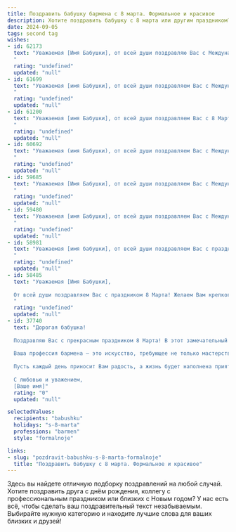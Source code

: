 ```yaml
---
title: Поздравить бабушку бармена с 8 марта. Формальное и красивое
description: Хотите поздравить бабушку с 8 марта или другим праздником? Наш ИИ создаст незабываемое поздравление, а вы обязательно выделитесь среди других.  
date: 2024-09-05
tags: second tag
wishes:
- id: 62173
  text: "Уважаемая [Имя Бабушки], от всей души поздравляю Вас с Международным женским днем 8 марта! Желаю Вам крепкого здоровья, неиссякаемой энергии и радостных моментов в жизни. Пусть Ваш профессиональный путь, полный заботы и гостеприимства, приносит Вам удовлетворение и признание!
  "
  rating: "undefined"
  updated: "null"
- id: 61699
  text: "Уважаемая [имя Бабушки], от всей души поздравляем Вас с Международным женским днём 8 Марта! Желаем Вам крепкого здоровья, благополучия, радости и весеннего настроения. Пусть работа бармена приносит Вам удовлетворение и вдохновение, а в окружении всегда будут любящие и заботливые люди.
  "
  rating: "undefined"
  updated: "null"
- id: 61200
  text: "Уважаемая [имя Бабушки], от всей души поздравляем Вас с 8 Марта! Желаем Вам крепкого здоровья, душевного тепла, радостных мгновений и, конечно же, всегда оставаться такой же жизнерадостной и обаятельной как за барной стойкой. Пусть этот день принесет Вам много улыбок и приятных сюрпризов!
  "
  rating: "undefined"
  updated: "null"
- id: 60692
  text: "Уважаемая (имя Бабушки), от всей души поздравляем Вас с Международным женским днем 8 марта! Желаем Вам крепкого здоровья, бодрости духа, семейного тепла и радостных событий. Пусть Ваша работа бармена приносит Вам удовлетворение и признание. С праздником!
  "
  rating: "undefined"
  updated: "null"
- id: 59685
  text: "Уважаемая [Имя Бабушки], от всей души поздравляем Вас с Международным женским днем 8 Марта! Желаем Вам крепкого здоровья, неиссякаемого оптимизма, радостных мгновений и душевного тепла. Пусть Ваша жизнь будет наполнена любовью, заботой и счастьем!
  "
  rating: "undefined"
  updated: "null"
- id: 59480
  text: "Уважаемая [имя Бабушки], от всей души поздравляем Вас с Международным женским днем! Желаем Вам крепкого здоровья,  радости,  мира и процветания.  Пусть Ваша трудолюбивая работа за барной стойкой приносит Вам только удовольствие и благодарных клиентов. С праздником!
  "
  rating: "undefined"
  updated: "null"
- id: 58981
  text: "Уважаемая [имя бабушки], от всей души поздравляем Вас с праздником 8 марта! Желаем Вам крепкого здоровья, семейного благополучия и, конечно же,  ярких и запоминающихся моментов в жизни. Пусть каждый день приносит Вам только радость и позитив!
  "
  rating: "undefined"
  updated: "null"
- id: 58485
  text: "Уважаемая [Имя Бабушки],
  
  От всей души поздравляем Вас с праздником 8 Марта! Желаем Вам крепкого здоровья, душевного тепла, весеннего настроения и, конечно же, радости от общения с близкими! Пусть этот день будет наполнен улыбками и приятными моментами, а Ваше профессиональное мастерство бармена всегда приносит Вам удовлетворение и признание!
  "
  rating: "undefined"
  updated: "null"
- id: 37740
  text: "Дорогая бабушка!
  
  Поздравляю Вас с прекрасным праздником 8 Марта! В этот замечательный день хочу выразить Вам свою бесконечную благодарность за все теплоту, заботу и мудрость, которые Вы дарите всем вокруг. Вы — неиссякаемый источник вдохновения и любви, а Ваши светлые глаза наполняют наши сердца радостью.
  
  Ваша профессия бармена — это искусство, требующее не только мастерства, но и уникального обаяния, которое позволяет создавать атмосферу уюта и радости. Вы как никто другой умеете угощать душой и делать мир вокруг ярче и теплее.
  
  Пусть каждый день приносит Вам радость, а жизнь будет наполнена приятными моментами и теплом близких. Желаю крепкого здоровья, счастья и много светлых моментов в кругу родных и друзей!
  
  С любовью и уважением,
  [Ваше имя]"
  rating: "0"
  updated: "null"

selectedValues:
  recipients: "babushku"
  holidays: "s-8-marta"
  professions: "barmen"
  style: "formalnoje"

links:
- slug: "pozdravit-babushku-s-8-marta-formalnoje"
  title: "Поздравить бабушку с 8 марта. Формальное и красивое"
---
```


Здесь вы найдете отличную подборку поздравлений на любой случай. 
Хотите поздравить друга с днём рождения, коллегу с профессиональным праздником или близких с Новым годом? У нас есть всё, чтобы сделать ваш поздравительный текст незабываемым. Выбирайте нужную категорию и находите лучшие слова для ваших близких и друзей!
